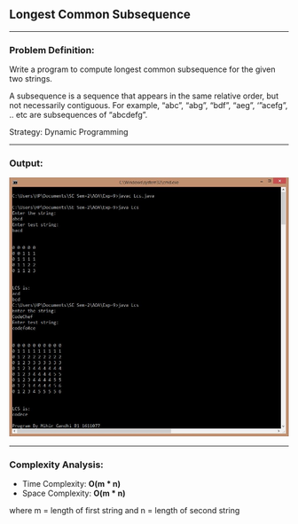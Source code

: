 ## Longest Common Subsequence

-----------------------------------------
### Problem Definition:
Write a program to compute longest common subsequence for the given two strings.

A subsequence is a sequence that appears in the same relative order, but not necessarily contiguous. For example, “abc”, “abg”, “bdf”, “aeg”, ‘”acefg”, .. etc are subsequences of “abcdefg”.

Strategy: Dynamic Programming

------------------------------------------
### Output:

<p align="center">
    <img src="./output.jpg">
</p>

------------------------------------------
### Complexity Analysis:

* Time Complexity: **O(m * n)** 
* Space Complexity: **O(m * n)** 

where m = length of first string and n = length of second string
